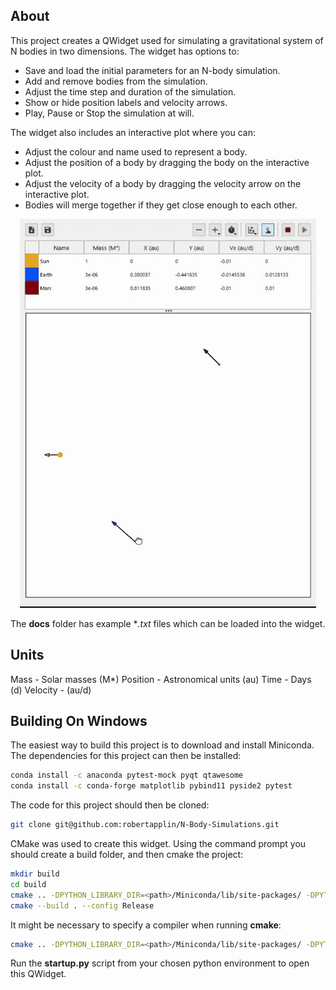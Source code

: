 ## About

This project creates a QWidget used for simulating a gravitational system of N bodies in two dimensions. The widget has options to:

* Save and load the initial parameters for an N-body simulation.
* Add and remove bodies from the simulation.
* Adjust the time step and duration of the simulation.
* Show or hide position labels and velocity arrows.
* Play, Pause or Stop the simulation at will.

The widget also includes an interactive plot where you can:

* Adjust the colour and name used to represent a body.
* Adjust the position of a body by dragging the body on the interactive plot.
* Adjust the velocity of a body by dragging the velocity arrow on the interactive plot.
* Bodies will merge together if they get close enough to each other.

<p align="center">
  <img src="docs/three-body-simulation.gif" alt="animated">
</p>

The **docs** folder has example \**.txt* files which can be loaded into the widget.

## Units

Mass - Solar masses (M*)
Position - Astronomical units (au)
Time - Days (d)
Velocity - (au/d)

## Building On Windows

The easiest way to build this project is to download and install Miniconda. The dependencies for this project can then be installed:

```sh
conda install -c anaconda pytest-mock pyqt qtawesome
conda install -c conda-forge matplotlib pybind11 pyside2 pytest
```

The code for this project should then be cloned:

```sh
git clone git@github.com:robertapplin/N-Body-Simulations.git
```

CMake was used to create this widget. Using the command prompt you should create a build folder, and then cmake the project:

```sh
mkdir build
cd build
cmake .. -DPYTHON_LIBRARY_DIR=<path>/Miniconda/lib/site-packages/ -DPYTHON_EXECUTABLE=<path>/Miniconda/python.exe
cmake --build . --config Release
```

It might be necessary to specify a compiler when running **cmake**:

```sh
cmake .. -DPYTHON_LIBRARY_DIR=<path>/Miniconda/lib/site-packages/ -DPYTHON_EXECUTABLE=<path>/Miniconda/python.exe -G "Visual Studio 15 2017 Win64"
```

Run the **startup.py** script from your chosen python environment to open this QWidget.
